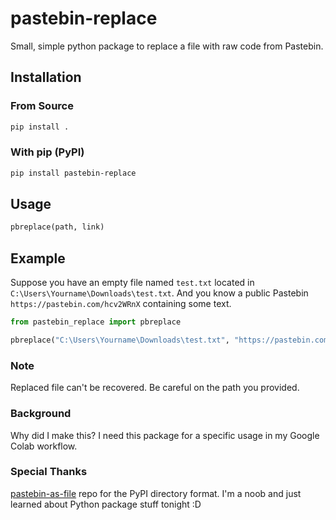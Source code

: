 # pastebin-replace

Small, simple python package to replace a file with raw code from Pastebin.

## Installation

### From Source

```bash
pip install .
```

### With pip (PyPI)

```bash
pip install pastebin-replace
```

## Usage

```python
pbreplace(path, link)
```

## Example

Suppose you have an empty file named `test.txt` located in `C:\Users\Yourname\Downloads\test.txt`. And you know a public Pastebin `https://pastebin.com/hcv2WRnX` containing some text.

```python
from pastebin_replace import pbreplace

pbreplace("C:\Users\Yourname\Downloads\test.txt", "https://pastebin.com/hcv2WRnX")
```

### Note
Replaced file can't be recovered. Be careful on the path you provided.

### Background
Why did I make this? I need this package for a specific usage in my Google Colab workflow.

### Special Thanks
[pastebin-as-file](https://github.com/K0IN/pastebin-as-file) repo for the PyPI directory format. I'm a noob and just learned about Python package stuff tonight :D